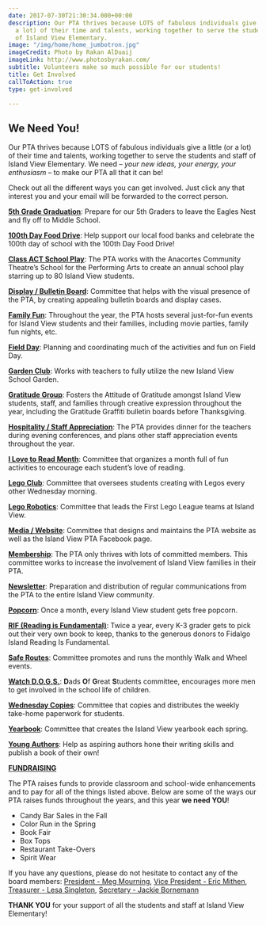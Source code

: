 ```yaml
---
date: 2017-07-30T21:30:34.000+00:00
description: Our PTA thrives because LOTS of fabulous individuals give a little (or
  a lot) of their time and talents, working together to serve the students and staff
  of Island View Elementary.
image: "/img/home/home_jumbotron.jpg"
imageCredit: Photo by Rakan AlDuaij
imageLink: http://www.photosbyrakan.com/
subtitle: Volunteers make so much possible for our students!
title: Get Involved
callToAction: true
type: get-involved

---
```

## We Need You!

Our PTA thrives because LOTS of fabulous individuals give a little (or a lot) of their time and talents, working together to serve the students and staff of Island View Elementary. We need – _your new ideas, your energy, your enthusiasm_ – to make our PTA all that it can be!

Check out all the different ways you can get involved.  Just click any that interest you and your email will be forwarded to the correct person.

[**5th Grade Graduation**](mailto:membership@islandviewpta.org?subject=IVEPTA%20-%205th%20Grade%20Graduation): Prepare for our 5th Graders to leave the Eagles Nest and fly off to Middle School.

[**100th Day Food Drive**](mailto:membership@islandviewpta.org?subject=IVEPTA%20-%20Food%20Drive): Help support our local food banks and celebrate the 100th day of school with the 100th Day Food Drive!

[**Class ACT School Play**](mailto:membership@islandviewpta.org?subject=IVEPTA%20-%20ACT%20School%20Play): The PTA works with the Anacortes Community Theatre’s School for the Performing Arts to create an annual school play starring up to 80 Island View students.

[**Display / Bulletin Board**](mailto:membership@islandviewpta.org?subject=IVEPTA%20-%20Display-Reader%20Board): Committee that helps with the visual presence of the PTA, by creating appealing bulletin boards and display cases.

[**Family Fun**](mailto:membership@islandviewpta.org?subject=IVEPTA%20-%20Family%20Fun): Throughout the year, the PTA hosts several just-for-fun events for Island View students and their families, including movie parties, family fun nights, etc.

[**Field Day**](mailto:membership@islandviewpta.org?subject=IVEPTA%20-%20Field%20Day): Planning and coordinating much of the activities and fun on Field Day.

[**Garden Club**](mailto:membership@islandviewpta.org?subject=IVEPTA%20-%20Garden%20Club): Works with teachers to fully utilize the new Island View School Garden.

[**Gratitude Group**](mailto:membership@islandviewpta.org?subject=IVEPTA%20-%20Gratitude%20Group): Fosters the Attitude of Gratitude amongst Island View students, staff, and families through creative expression throughout the year, including the Gratitude Graffiti bulletin boards before Thanksgiving.

[**Hospitality / Staff Appreciation**](mailto:membership@islandviewpta.org?subject=IVEPTA%20-%20Hospitality-Staff%20Appreciation): The PTA provides dinner for the teachers during evening conferences, and plans other staff appreciation events throughout the year.

[**I Love to Read Month**](mailto:membership@islandviewpta.org?subject=IVEPTA%20-%20I%20Love%20to%20Read%20Month): Committee that organizes a month full of fun activities to encourage each student’s love of reading.

[**Lego Club**](mailto:membership@islandviewpta.org?subject=IVEPTA%20-%20Lego%20Club): Committee that oversees students creating with Legos every other Wednesday morning.

[**Lego Robotics**](mailto:membership@islandviewpta.org?subject=IVEPTA%20-%20Lego%20Robotics):  Committee that leads the First Lego League teams at Island View.

[**Media / Website**](mailto:membership@islandviewpta.org?subject=IVEPTA%20-%20Media):  Committee that designs and maintains the PTA website as well as the Island View PTA Facebook page.

[**Membership**](mailto:membership@islandviewpta.org?subject=IVEPTA%20-%20Membership): The PTA only thrives with lots of committed members.  This committee works to increase the involvement of Island View families in their PTA.

[**Newsletter**](mailto:membership@islandviewpta.org?subject=IVEPTA%20-%20Newsletter): Preparation and distribution of regular communications from the PTA to the entire Island View community.

[**Popcorn**](mailto:membership@islandviewpta.org?subject=IVEPTA%20-%20Popcorn): Once a month, every Island View student gets free popcorn.

[**RIF (Reading is Fundamental)**](mailto:membership@islandviewpta.org?subject=IVEPTA%20-%20RIF): Twice a year, every K-3 grader gets to pick out their very own book to keep, thanks to the generous donors to Fidalgo Island Reading Is Fundamental.

[**Safe Routes**](mailto:membership@islandviewpta.org?subject=IVEPTA%20-%20Safe%20Routes): Committee promotes and runs the monthly Walk and Wheel events.

[**Watch D.O.G.S.**](mailto:membership@islandviewpta.org?subject=IVEPTA%20-%20Watch%20DOGS):  **D**ads **O**f **G**reat **S**tudents committee, encourages more men to get involved in the school life of children.

[**Wednesday Copies**](mailto:membership@islandviewpta.org?subject=IVEPTA%20-%20Wednesday%20Copies):  Committee that copies and distributes the weekly take-home paperwork for students.

[**Yearbook**](mailto:membership@islandviewpta.org?subject=IVEPTA%20-%20Yearbook):  Committee that creates the Island View yearbook each spring.

[**Young Authors**](mailto:membership@islandviewpta.org?subject=IVEPTA%20-%20Young%20Authors): Help as aspiring authors hone their writing skills and publish a book of their own!

[**FUNDRAISING**](mailto:membership@islandviewpta.org?subject=IVEPTA%20-%20Fundraising)

The PTA raises funds to provide classroom and school-wide enhancements and to pay for all of the things listed above.  Below are some of the ways our PTA raises funds throughout the years, and this year **we need YOU**!

* Candy Bar Sales in the Fall
* Color Run in the Spring
* Book Fair
* Box Tops
* Restaurant Take-Overs
* Spirit Wear

If you have any questions, please do not hesitate to contact any of the board members: [President - Meg Mourning](mailto:president@islandviewpta.org), [Vice President - Eric Mithen](mailto:vicepresident@islandviewpta.org), [Treasurer - Lesa Singleton](mailto:treasurer@islandviewpta.org), [Secretary - Jackie Bornemann](mailto:secretary@islandviewpta.org)

**THANK YOU** for your support of all the students and staff at Island View Elementary!